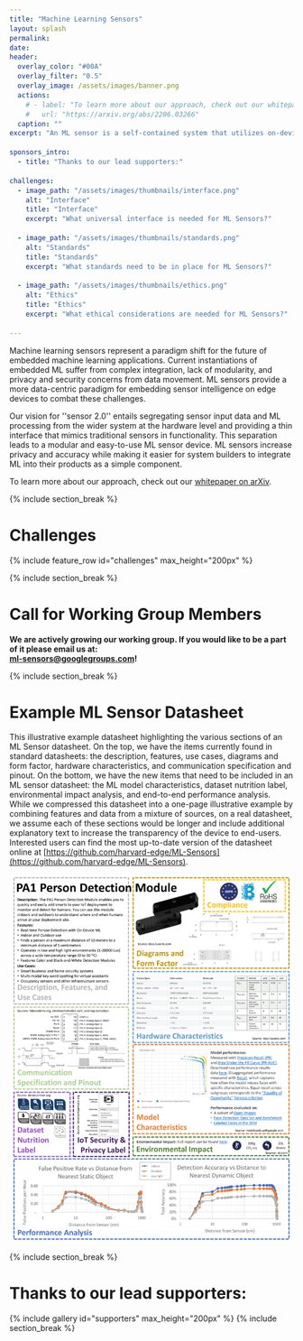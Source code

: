 ```yaml
---
title: "Machine Learning Sensors"
layout: splash
permalink: 
date:
header:
  overlay_color: "#00A"
  overlay_filter: "0.5"
  overlay_image: /assets/images/banner.png
  actions:
    # - label: "To learn more about our approach, check out our whitepaper on arXiv"
    #   url: "https://arxiv.org/abs/2206.03266"
  caption: ""
excerpt: "An ML sensor is a self-contained system that utilizes on-device machine learning to extract useful information by observing some complex set of phenomena in the physical world and reports it through a simple interface to a wider system."

sponsors_intro: 
  - title: "Thanks to our lead supporters:"

challenges:
  - image_path: "/assets/images/thumbnails/interface.png"
    alt: "Interface"
    title: "Interface"
    excerpt: "What universal interface is needed for ML Sensors?"

  - image_path: "/assets/images/thumbnails/standards.png"
    alt: "Standards"
    title: "Standards"
    excerpt: "What standards need to be in place for ML Sensors?"

  - image_path: "/assets/images/thumbnails/ethics.png"
    alt: "Ethics"
    title: "Ethics"
    excerpt: "What ethical considerations are needed for ML Sensors?"

---
```


Machine learning sensors represent a paradigm shift for the future of embedded machine learning applications. Current instantiations of embedded ML suffer from complex integration, lack of modularity, and privacy and security concerns from data movement. ML sensors provide a more data-centric paradigm for embedding sensor intelligence on edge devices to combat these challenges.

Our vision for ''sensor 2.0'' entails segregating sensor input data and ML processing from the wider system at the hardware level and providing a thin interface that mimics traditional sensors in functionality. This separation leads to a modular and easy-to-use ML sensor device. ML sensors increase privacy and accuracy while making it easier for system builders to integrate ML into their products as a simple component.

To learn more about our approach, check out our [whitepaper on arXiv](https://arxiv.org/abs/2206.03266).

{% include section_break %}
# Challenges
{% include feature_row id="challenges" max_height="200px" %}

{% include section_break %}
# Call for Working Group Members
**We are actively growing our working group. If you would like to be a part of it please email us at:<br/>[ml-sensors@googlegroups.com](mailto:ml-sensors@googlegroups.com)!**


{% include section_break %}
# Example ML Sensor Datasheet

This illustrative example datasheet highlighting the various sections of an ML Sensor datasheet. On the top, we have the items currently found in standard datasheets: the description, features, use cases, diagrams and form factor, hardware characteristics, and communication specification and pinout. On the bottom, we have the new items that need to be included in an ML sensor datasheet: the ML model characteristics, dataset nutrition label, environmental impact analysis, and end-to-end performance analysis. While we compressed this datasheet into a one-page illustrative example by combining features and data from a mixture of sources, on a real datasheet, we assume each of these sections would be longer and include additional explanatory text to increase the transparency of the device to end-users. Interested users can find the most up-to-date version of the datasheet online at [https://github.com/harvard-edge/ML-Sensors](https://github.com/harvard-edge/ML-Sensors).

![Example ML Sensor Datasheet](/assets/images/example_datasheet.png)

{% include section_break %}
# Thanks to our lead supporters:
{% include gallery id="supporters" max_height="200px" %}
{% include section_break %}
